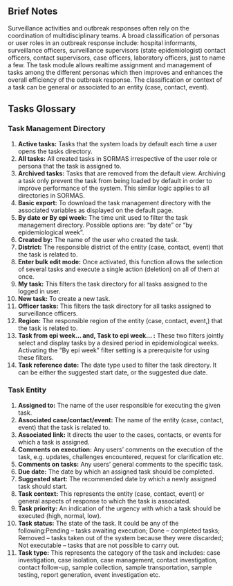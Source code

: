 ## Brief Notes

Surveillance activities and outbreak responses often rely on the coordination of multidisciplinary teams. A broad classification of personas or user roles in an outbreak response include: hospital informants, surveillance officers, surveillance supervisors (state epidemiologist) contact officers, contact supervisors, case officers, laboratory officers, just to name a few. The task module allows realtime assignment and management of tasks among the different personas which then improves and enhances the overall efficiency of the outbreak response. The classification or context of a task can be general or associated to an entity (case, contact, event). 

## Tasks Glossary

### Task Management Directory

1.	**Active tasks:** Tasks that the system loads by default each time a user opens the tasks directory. 
2.	**All tasks:** All created tasks in SORMAS irrespective of the user role or persona that the task is assigned to. 
3.	**Archived tasks:** Tasks that are removed from the default view. Archiving a task only prevent the task from being loaded by default in order to improve performance of the system. This similar logic applies to all directories in SORMAS.
4.	**Basic export:** To download the task management directory with the associated variables as displayed on the default page. 
5.	**By date or By epi week:** The time unit used to filter the task management directory. Possible options are: “by date” or “by epidemiological week”.
6.	**Created by:** The name of the user who created the task.
7.	**District:** The responsible district of the entity (case, contact, event) that the task is related to.
8.	**Enter bulk edit mode:** Once activated, this function allows the selection of several tasks and execute a single action (deletion) on all of them at once.
9.	**My task:** This filters the task directory for all tasks assigned to the logged in user.
10.	**New task:** To create a new task.
11.	**Officer tasks:** This filters the task directory for all tasks assigned to surveillance officers. 
12. **Region:** The responsible region of the entity (case, contact, event,) that the task is related to.
13.	**Task from epi week… and, Task to epi week… :** These two filters jointly select and display tasks by a desired period in epidemiological weeks. Activating the “By epi week” filter setting is a prerequisite for using these filters.
14.	**Task reference date:** The date type used to filter the task directory. It
can be either the suggested start date, or the suggested due date.

### Task Entity

1.	**Assigned to:** The name of the user responsible for executing the given task.
2.	**Associated case/contact/event:** The name of the entity (case, contact, event) that the task is related to.
3.	**Associated link:** It directs the user to the cases, contacts, or events for which a task is assigned.
4.	**Comments on execution:** Any users’ comments on the execution of the task, e.g. updates, challenges encountered, request for clarification etc.
5.	**Comments on tasks:** Any users’ general comments to the specific task.
6.	**Due date:** The date by which an assigned task should be completed. 
7.	**Suggested start:** The recommended date by which a newly assigned task should start.
8.	**Task context:** This represents the entity (case, contact, event) or general aspects of response to which the task is associated.
9. **Task priority:** An indication of the urgency with which a task should be executed (high, normal, low).
10.	**Task status:** The state of the task. It could be any of the following:Pending – tasks awaiting execution; Done – completed tasks; Removed – tasks taken out of the system because they were discarded; Not executable – tasks that are not possible to carry out.
11.	**Task type:** This represents the category of the task and includes: case investigation, case isolation, case management, contact investigation, contact follow-up, sample collection, sample transportation, sample testing, report generation, event investigation etc.

